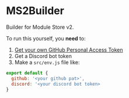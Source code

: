 # MS2Builder
Builder for Module Store v2.

To run this yourself, you **need** to:
1. [Get your own GitHub Personal Access Token](https://docs.github.com/en/articles/creating-a-personal-access-token-for-the-command-line)
2. Get a Discord bot token
3. Make a `src/env.js` file like:
```js
export default {
  github: '<your github pat>',
  discord: '<your discord bot token>
}
```